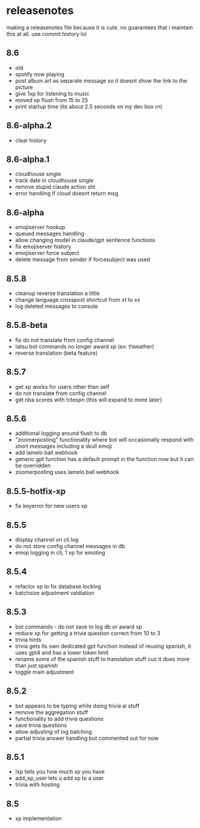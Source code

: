 # releasenotes
making a releasenotes file because it is cute. no guarantees that i maintain this at all. use commit history lol

## 8.6
- old
- spotify now playing
- post album art as separate message so it doesnt show the link to the picture
- give 1xp for listening to music
- moved xp flush from 15 to 25
- print startup time (its about 2.5 seconds on my dev box rn)

## 8.6-alpha.2
- clear history

## 8.6-alpha.1
- cloudhouse single
- track date in cloudhouse single
- remove stupid claude action sht
- error handling if cloud doesnt return msg

## 8.6-alpha
- emojiserver hookup
- queued messages handling
- allow changing model in claude/gpt sentience functions
- fix emojiserver history
- emojiserver force subject
- delete message from sender if forcesubject was used

## 8.5.8
- cleanup reverse translation a little
- change language crosspost shortcut from xt to xx
- log deleted messages to console

## 8.5.8-beta
- fix do not translate from config channel
- tatsu bot commands no longer award xp (ex: t!weather)
- reverse translation (beta feature)

## 8.5.7
- get xp works for users other than self
- do not translate from config channel
- get nba scores with !ctespn (this will expand to more later)

## 8.5.6
- additional logging around flush to db
- "zoomerposting" functionality where bot will occasionally respond with short messages including a skull emoji
- add lamelo ball webhook
- generic gpt function has a default prompt in the function now but it can be overridden
- zoomerposting uses lamelo ball webhook

## 8.5.5-hotfix-xp
- fix keyerror for new users xp

## 8.5.5
- display channel on cli log
- do not store config channel messages in db
- emoji logging in cli, 1 xp for emoting

## 8.5.4
- refactor xp to fix database locking
- batchsize adjustment valdiation

## 8.5.3
- bot commands - do not save to log db or award xp
- reduce xp for getting a trivia question correct from 10 to 3
- trivia hints
- trivia gets its own dedicated gpt function instead of reusing spanish, it uses gpt4 and has a lower token limit
- rename some of the spanish stuff to translation stuff cuz it does more than just spanish
- toggle main adjustment

## 8.5.2
- bot appears to be typing while doing trivia ai stuff
- remove the aggregation stuff
- functionality to add trivia questions
- save trivia questions
- allow adjusting of log batching
- partial trivia answer handling but commented out for now

## 8.5.1
- !xp tells you how much xp you have
- add_xp_user lets u add xp to a user
- trivia with hosting

## 8.5
- xp implementation